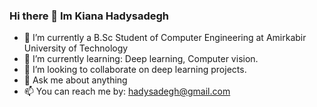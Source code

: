 ### Hi there 👋 Im Kiana Hadysadegh

- 🔭 I’m currently a B.Sc Student of Computer Engineering at Amirkabir University of Technology  
- 🌱 I’m currently learning: Deep learning, Computer vision.
- 👯 I’m looking to collaborate on deep learning projects.
- 💬 Ask me about anything
- 📫 You can reach me by: hadysadegh@gmail.com


<!-- [![Anurag's GitHub stats](https://github-readme-stats.vercel.app/api?username=kianahs)](https://github.com/anuraghazra/github-readme-stats) -->
<!-- [![Top Langs](https://github-readme-stats.vercel.app/api/top-langs/?username=kianahs&layout=Compact)](https://github.com/anuraghazra/github-readme-stats) -->
<!-- [![Top Langs](https://github-readme-stats.vercel.app/api/top-langs/?username=kianahs&layout=compact)](https://github.com/anuraghazra/github-readme-stats) -->

<!--
**kianahs/kianahs** is a ✨ _special_ ✨ repository because its `README.md` (this file) appears on your GitHub profile.

Here are some ideas to get you started:

- 🔭 I’m currently working on ...
- 🌱 I’m currently learning ...
- 👯 I’m looking to collaborate on ...
- 🤔 I’m looking for help with ...
- 💬 Ask me about ...
- 📫 How to reach me: ...
- 😄 Pronouns: ...
- ⚡ Fun fact: ...
-->
